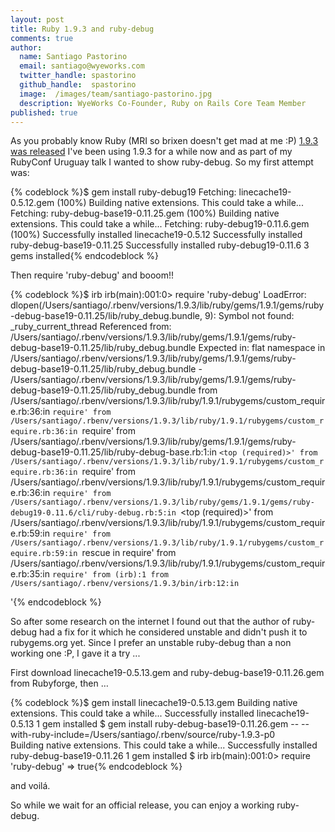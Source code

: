 ```yaml
---
layout: post
title: Ruby 1.9.3 and ruby-debug
comments: true
author:
  name: Santiago Pastorino
  email: santiago@wyeworks.com
  twitter_handle: spastorino
  github_handle:  spastorino
  image:  /images/team/santiago-pastorino.jpg
  description: WyeWorks Co-Founder, Ruby on Rails Core Team Member
published: true
---
```

As you probably know Ruby (MRI so brixen doesn't get mad at me :P) [1.9.3 was released](http://www.ruby-lang.org/en/news/2011/10/31/ruby-1-9-3-p0-is-released/.) I've been using 1.9.3 for a while now and as part of my RubyConf Uruguay talk I wanted to show ruby-debug. So my first attempt was:

<!--more-->

{% codeblock %}$ gem install ruby-debug19
Fetching: linecache19-0.5.12.gem (100%)
Building native extensions.  This could take a while...
Fetching: ruby-debug-base19-0.11.25.gem (100%)
Building native extensions.  This could take a while...
Fetching: ruby-debug19-0.11.6.gem (100%)
Successfully installed linecache19-0.5.12
Successfully installed ruby-debug-base19-0.11.25
Successfully installed ruby-debug19-0.11.6
3 gems installed{% endcodeblock %}

Then require 'ruby-debug' and booom!!

{% codeblock %}$ irb
irb(main):001:0> require 'ruby-debug'
LoadError: dlopen(/Users/santiago/.rbenv/versions/1.9.3/lib/ruby/gems/1.9.1/gems/ruby-debug-base19-0.11.25/lib/ruby_debug.bundle, 9): Symbol not found: _ruby_current_thread
  Referenced from: /Users/santiago/.rbenv/versions/1.9.3/lib/ruby/gems/1.9.1/gems/ruby-debug-base19-0.11.25/lib/ruby_debug.bundle
  Expected in: flat namespace
 in /Users/santiago/.rbenv/versions/1.9.3/lib/ruby/gems/1.9.1/gems/ruby-debug-base19-0.11.25/lib/ruby_debug.bundle - /Users/santiago/.rbenv/versions/1.9.3/lib/ruby/gems/1.9.1/gems/ruby-debug-base19-0.11.25/lib/ruby_debug.bundle
	from /Users/santiago/.rbenv/versions/1.9.3/lib/ruby/1.9.1/rubygems/custom_require.rb:36:in `require'
	from /Users/santiago/.rbenv/versions/1.9.3/lib/ruby/1.9.1/rubygems/custom_require.rb:36:in `require'
	from /Users/santiago/.rbenv/versions/1.9.3/lib/ruby/gems/1.9.1/gems/ruby-debug-base19-0.11.25/lib/ruby-debug-base.rb:1:in `<top (required)>'
	from /Users/santiago/.rbenv/versions/1.9.3/lib/ruby/1.9.1/rubygems/custom_require.rb:36:in `require'
	from /Users/santiago/.rbenv/versions/1.9.3/lib/ruby/1.9.1/rubygems/custom_require.rb:36:in `require'
	from /Users/santiago/.rbenv/versions/1.9.3/lib/ruby/gems/1.9.1/gems/ruby-debug19-0.11.6/cli/ruby-debug.rb:5:in `<top (required)>'
	from /Users/santiago/.rbenv/versions/1.9.3/lib/ruby/1.9.1/rubygems/custom_require.rb:59:in `require'
	from /Users/santiago/.rbenv/versions/1.9.3/lib/ruby/1.9.1/rubygems/custom_require.rb:59:in `rescue in require'
	from /Users/santiago/.rbenv/versions/1.9.3/lib/ruby/1.9.1/rubygems/custom_require.rb:35:in `require'
	from (irb):1
	from /Users/santiago/.rbenv/versions/1.9.3/bin/irb:12:in `<main>'{% endcodeblock %}

So after some research on the internet I found out that the author of ruby-debug had a fix for it which he considered unstable and didn't push it to rubygems.org yet. Since I prefer an unstable ruby-debug than a non working one :P, I gave it a try ...

First download linecache19-0.5.13.gem and ruby-debug-base19-0.11.26.gem from Rubyforge, then …

{% codeblock %}$ gem install linecache19-0.5.13.gem 
Building native extensions.  This could take a while...
Successfully installed linecache19-0.5.13
1 gem installed
$ gem install ruby-debug-base19-0.11.26.gem -- --with-ruby-include=/Users/santiago/.rbenv/source/ruby-1.9.3-p0  
Building native extensions.  This could take a while...
Successfully installed ruby-debug-base19-0.11.26
1 gem installed
$ irb
irb(main):001:0> require 'ruby-debug'
=> true{% endcodeblock %}

and voilá.

So while we wait for an official release, you can enjoy a working ruby-debug.
